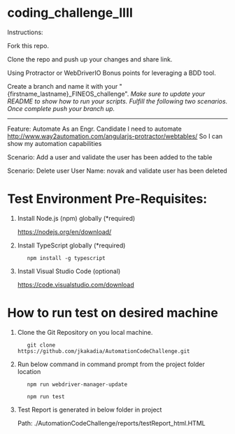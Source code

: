 # coding_challenge_IIII

Instructions:

Fork this repo.

Clone the repo and push up your changes and share link.

Using Protractor or WebDriverIO Bonus points for leveraging a BDD tool.

Create a branch and name it with your "{firstname_lastname}_FINEOS_challenge".
*Make sure to update your README to show how to run your scripts.*
*Fulfill the following two scenarios.*
*Once complete push your branch up.*

---
Feature: Automate
     As an Engr. Candidate
     I need to automate http://www.way2automation.com/angularjs-protractor/webtables/
     So I can show my automation capabilities

Scenario: Add a user and validate the user has been added to the table

Scenario: Delete user User Name: novak and validate user has been deleted

# Test Environment Pre-Requisites:

1. Install Node.js (npm) globally (*required)
    
    https://nodejs.org/en/download/

2. Install TypeScript globally (*required)
     
          npm install -g typescript

3. Install Visual Studio Code (optional)
     
     https://code.visualstudio.com/download

# How to run test on desired machine

1. Clone the Git Repository on you local machine.
     
          git clone https://github.com/jkakadia/AutomationCodeChallenge.git

2. Run below command in command prompt from the project folder location
     
          npm run webdriver-manager-update
     
          npm run test

3. Test Report is generated in below folder in project
     
     Path: ./AutomationCodeChallenge/reports/testReport_html.HTML

